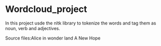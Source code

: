 # Wordcloud_project
In this project usde the nltk library to tokenize the words and tag them as noun, verb and adjectives.

Source files:Alice in wonder land 
             A New Hope
